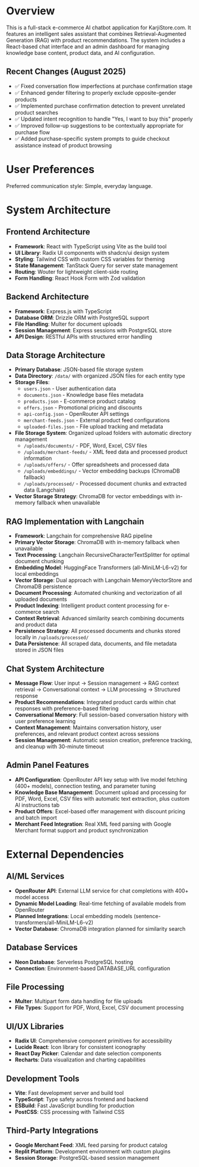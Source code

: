 # Overview

This is a full-stack e-commerce AI chatbot application for KarjiStore.com. It features an intelligent sales assistant that combines Retrieval-Augmented Generation (RAG) with product recommendations. The system includes a React-based chat interface and an admin dashboard for managing knowledge base content, product data, and AI configuration.

## Recent Changes (August 2025)
- ✅ Fixed conversation flow imperfections at purchase confirmation stage
- ✅ Enhanced gender filtering to properly exclude opposite-gender products 
- ✅ Implemented purchase confirmation detection to prevent unrelated product searches
- ✅ Updated intent recognition to handle "Yes, I want to buy this" properly
- ✅ Improved follow-up suggestions to be contextually appropriate for purchase flow
- ✅ Added purchase-specific system prompts to guide checkout assistance instead of product browsing

# User Preferences

Preferred communication style: Simple, everyday language.

# System Architecture

## Frontend Architecture
- **Framework**: React with TypeScript using Vite as the build tool
- **UI Library**: Radix UI components with shadcn/ui design system
- **Styling**: Tailwind CSS with custom CSS variables for theming
- **State Management**: TanStack Query for server state management
- **Routing**: Wouter for lightweight client-side routing
- **Form Handling**: React Hook Form with Zod validation

## Backend Architecture
- **Framework**: Express.js with TypeScript
- **Database ORM**: Drizzle ORM with PostgreSQL support
- **File Handling**: Multer for document uploads
- **Session Management**: Express sessions with PostgreSQL store
- **API Design**: RESTful APIs with structured error handling

## Data Storage Architecture
- **Primary Database**: JSON-based file storage system
- **Data Directory**: `/data/` with organized JSON files for each entity type
- **Storage Files**: 
  - `users.json` - User authentication data
  - `documents.json` - Knowledge base files metadata
  - `products.json` - E-commerce product catalog
  - `offers.json` - Promotional pricing and discounts
  - `api-config.json` - OpenRouter API settings
  - `merchant-feeds.json` - External product feed configurations
  - `uploaded-files.json` - File upload tracking and metadata
- **File Storage System**: Organized upload folders with automatic directory management
  - `/uploads/documents/` - PDF, Word, Excel, CSV files
  - `/uploads/merchant-feeds/` - XML feed data and processed product information
  - `/uploads/offers/` - Offer spreadsheets and processed data
  - `/uploads/embeddings/` - Vector embedding backups (ChromaDB fallback)
  - `/uploads/processed/` - Processed document chunks and extracted data (Langchain)
- **Vector Storage Strategy**: ChromaDB for vector embeddings with in-memory fallback when unavailable

## RAG Implementation with Langchain
- **Framework**: Langchain for comprehensive RAG pipeline
- **Primary Vector Storage**: ChromaDB with in-memory fallback when unavailable
- **Text Processing**: Langchain RecursiveCharacterTextSplitter for optimal document chunking
- **Embedding Model**: HuggingFace Transformers (all-MiniLM-L6-v2) for local embeddings
- **Vector Storage**: Dual approach with Langchain MemoryVectorStore and ChromaDB persistence
- **Document Processing**: Automated chunking and vectorization of all uploaded documents
- **Product Indexing**: Intelligent product content processing for e-commerce search
- **Context Retrieval**: Advanced similarity search combining documents and product data
- **Persistence Strategy**: All processed documents and chunks stored locally in `/uploads/processed/`
- **Data Persistence**: All scraped data, documents, and file metadata stored in JSON files

## Chat System Architecture
- **Message Flow**: User input → Session management → RAG context retrieval → Conversational context → LLM processing → Structured response
- **Product Recommendations**: Integrated product cards within chat responses with preference-based filtering
- **Conversational Memory**: Full session-based conversation history with user preference learning
- **Context Management**: Maintains conversation history, user preferences, and relevant product context across sessions
- **Session Management**: Automatic session creation, preference tracking, and cleanup with 30-minute timeout

## Admin Panel Features
- **API Configuration**: OpenRouter API key setup with live model fetching (400+ models), connection testing, and parameter tuning
- **Knowledge Base Management**: Document upload and processing for PDF, Word, Excel, CSV files with automatic text extraction, plus custom AI instructions tab
- **Product Offers**: Excel-based offer management with discount pricing and batch import
- **Merchant Feed Integration**: Real XML feed parsing with Google Merchant format support and product synchronization

# External Dependencies

## AI/ML Services
- **OpenRouter API**: External LLM service for chat completions with 400+ model access
- **Dynamic Model Loading**: Real-time fetching of available models from OpenRouter
- **Planned Integrations**: Local embedding models (sentence-transformers/all-MiniLM-L6-v2)
- **Vector Database**: ChromaDB integration planned for similarity search

## Database Services
- **Neon Database**: Serverless PostgreSQL hosting
- **Connection**: Environment-based DATABASE_URL configuration

## File Processing
- **Multer**: Multipart form data handling for file uploads
- **File Types**: Support for PDF, Word, Excel, CSV document processing

## UI/UX Libraries
- **Radix UI**: Comprehensive component primitives for accessibility
- **Lucide React**: Icon library for consistent iconography
- **React Day Picker**: Calendar and date selection components
- **Recharts**: Data visualization and charting capabilities

## Development Tools
- **Vite**: Fast development server and build tool
- **TypeScript**: Type safety across frontend and backend
- **ESBuild**: Fast JavaScript bundling for production
- **PostCSS**: CSS processing with Tailwind CSS

## Third-Party Integrations
- **Google Merchant Feed**: XML feed parsing for product catalog
- **Replit Platform**: Development environment with custom plugins
- **Session Storage**: PostgreSQL-based session management